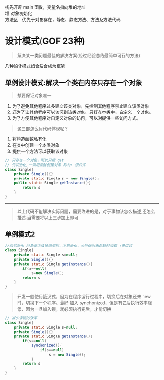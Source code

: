 栈先开辟 main 函数，变量名指向堆的地址<br>
堆 对象初始化<br>
方法区：优先于对象存在，静态、静态方法、方法及方法代码

# 设计模式(GOF 23种)
> 解决某一类问题最佳的解决方案(经过经验总结最简单可行的方法)

几种设计模式组合结合成为框架

## 单例设计模式:解决一个类在内存只存在一个对象
> 想要保证对象唯一
1. 为了避免其他程序过多建立该类对象。先控制其他程序禁止建立该类对象
2. 还为了让其他程序可以访问到该类对象，只好在本类中，自定义一个对象。
3. 为了方便其他程序对自定义对象的访问，可以对提供一些访问方式。

> 这三部怎么用代码体现呢？
1. 将构造函数私有化
2. 在类中创建一个本类对象
3. 提供一个方法可以获取该对象

```java
// 只存在一个对象，所以只能 get
// 先初始化,一调用类就创建对象 称为: 饿汉式
class Single{
    private Single(){}
    private static Single s = new Single();
    public static Single getInstance(){
        return s;
    }
}
```

----
> 以上代码不能解决实际问题，需要改进的是，对于事物该怎么描述,还怎么描述.当需要将以上三步加上即可

## 单例模式2
```java
//后初始化 对象是方法被调用时，才初始化，也叫做对象的延时加载 :懒汉式
class Single{
    private static Single s=null;
    private Single(){}
    private static Single getInstance(){
        if(s==null)
            s=new Single();
        return s;
    }
}

```

> 开发一般使用饿汉式，因为在程序运行过程中，切换后在对象还未 new 时，切换下一个程序。最好 加入 synchonized，但是有它后执行效率降低，因为一旦加入锁，就必须执行完后，才能切换

```java
// 减少读锁的效率
class Single{
    private static Single s=null;
    private Single(){}
    private static Single getInstance(){
        if(s==null)
            synchonized(){
                if(s==null)
                    s = new Single();
            }
        return s;
    }
}

```
